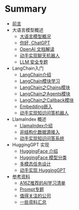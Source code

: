 # Summary
* [前言](README.md)
* 大语言模型概述
    * [大语言模型概况](./01-llm/01-1.md)
    * [你好, ChatGPT](./01-llm/01-2.md)
    * [OpenAI 文档解读](./01-llm/01-3.md)
    * [动手实现聊天机器人](./01-llm/01-4.md)
    * [LLM 安全专题](./01-llm/01-5.md)
* LangChain入门
    * [LangChain介绍](./02-langchain/02-1.md)
	* [LangChain模块学习](./02-langchain/02-2-0.md)
    * [LangChain之Chains模块](./02-langchain/02-2-1.md)
    * [LangChain之Agents模块](./02-langchain/02-2-2.md)
    * [LangChain之Callback模块](./02-langchain/02-2-3.md)
    * [Embedding嵌入](./02-langchain/02-3.md)
    * [动手实现知识问答机器人](./02-langchain/02-4.md)
* LlamaIndex 概述
    * [LlamaIndex介绍](./03-llamaIndex/03-1.md)
    * [非结构化数据源接入](./03-llamaIndex/03-2.md)
    * [动手实现知识问答系统](./03-llamaIndex/03-3.md)
* HuggingGPT 实现
    * [HuggingFace 介绍](./04-huggingface/04-1.md)
    * [HuggingFace 模型分类](./04-huggingface/04-2.md)
    * [多模态任务设计](./04-huggingface/04-3.md)
    * [动手实现 HuggingGPT](./04-huggingface/04-4.md)
* [参考资料](./ref/ref.md)
    * [A16Z推荐的AI学习清单](./ref/a16z.md)
    * [Prompt专题](./ref/prompt.md)
    * [值得关注的公司](./ref/company.md)
    * [一些资料汇总](./ref/ref.md)
